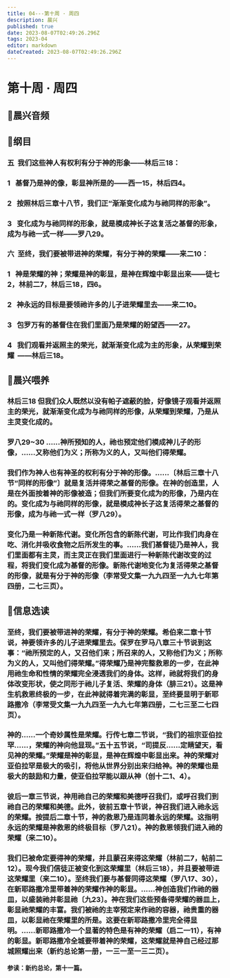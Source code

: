 ```yaml
---
title: 04---第十周 · 周四
description: 晨兴
published: true
date: 2023-08-07T02:49:26.296Z
tags: 2023-04
editor: markdown
dateCreated: 2023-08-07T02:49:26.296Z
---
```


# 第十周 · 周四
## 🎵晨兴音频

## 📖纲目

### 五  我们这些神人有权利有分于神的形象——林后三18：

### 1   基督乃是神的像，彰显神所是的——西一15，林后四4。

### 2   按照林后三章十八节，我们正“渐渐变化成为与祂同样的形象”。

### 3   变化成为与祂同样的形象，就是模成神长子这复活之基督的形象，成为与祂一式一样——罗八29。

### 六  至终，我们要被带进神的荣耀，有分于神的荣耀——来二10：

### 1   神是荣耀的神；荣耀是神的彰显，是神在辉煌中彰显出来——徒七2，林前二7，林后三18，四6。

### 2   神永远的目标是要领祂许多的儿子进荣耀里去——来二10。

### 3   包罗万有的基督住在我们里面乃是荣耀的盼望西——27。

### 4   我们观看并返照主的荣光，就渐渐变化成为主的形象，从荣耀到荣耀  ——林后三18。

## 📖晨兴喂养

### **林后三18	但我们众人既然以没有帕子遮蔽的脸，好像镜子观看并返照主的荣光，就渐渐变化成为与祂同样的形像，从荣耀到荣耀，乃是从主灵变化成的。**

### **罗八29~30	……神所预知的人，祂也预定他们模成神儿子的形像，……又称他们为义；所称为义的人，又叫他们得荣耀。**

### 我们作为神人也有神圣的权利有分于神的形像。……〔林后三章十八节“同样的形像”〕就是复活并得荣之基督的形像。在神的创造里，人是在外面按着神的形像被造；但我们所要变化成为的形像，乃是内在的。变化成为与祂同样的形像，就是模成神长子这复活得荣之基督的形像，成为与祂一式一样（罗八29）。

### 变化乃是一种新陈代谢。变化所包含的新陈代谢，可比作我们肉身在吃、消化并吸收食物之后所发生的事。……我们基督徒乃是神人，我们里面都有主灵，而主灵正在我们里面进行一种新陈代谢改变的过程，将我们变化成为基督的形像。新陈代谢地变化为复活得荣之基督的形像，就是有分于神的形像（李常受文集一九九四至一九九七年第四册，二七三页）。

## 📖信息选读

### 至终，我们要被带进神的荣耀，有分于神的荣耀。希伯来二章十节说，神要领许多的儿子进荣耀里去。保罗在罗马八章三十节说到这事：“祂所预定的人，又召他们来；所召来的人，又称他们为义；所称为义的人，又叫他们得荣耀。”得荣耀乃是神完整救恩的一步，在此神用祂生命和性情的荣耀完全浸透我们的身体。这样，祂就将我们的身体改变形状，使之同形于祂儿子复活、荣耀的身体（腓三21）。这是神生机救恩终极的一步，在此神就得着完满的彰显，至终要显明于新耶路撒冷（李常受文集一九九四至一九九七年第四册，二七三至二七四页）。

### 神的……一个奇妙属性是荣耀。行传七章二节说，“我们的祖宗亚伯拉罕……，荣耀的神向他显现。”五十五节说，“司提反……定睛望天，看见神的荣耀。”荣耀是神的彰显，是神在辉煌中彰显出来。神的荣耀对亚伯拉罕是极大的吸引，将他从世界分别出来归给神。神的荣耀也是极大的鼓励和力量，使亚伯拉罕能以跟从神（创十二1、4）。

### 彼后一章三节说，神用祂自己的荣耀和美德呼召我们，或呼召我们到祂自己的荣耀和美德。此外，彼前五章十节说，神召我们进入祂永远的荣耀。按提后二章十节，神的救恩乃是连同着永远的荣耀。这指明永远的荣耀是神救恩的终极目标（罗八21）。神的救恩领我们进入祂的荣耀（来二10）。

### 我们已被命定要得神的荣耀，并且蒙召来得这荣耀（林前二7，帖前二12）。现今我们信徒正被变化到这荣耀里（林后三18），并且要被带进这荣耀里（来二10）。至终我们要与基督同得这荣耀（罗八17、30），在新耶路撒冷里带着神的荣耀作神的彰显。……神创造我们作祂的器皿，以盛装祂并彰显祂〔九23〕。神在我们这些预备得荣耀的器皿上，彰显祂荣耀的丰富。我们被祂的主宰预定来作祂的容器，祂贵重的器皿，以彰显祂在荣耀里的所是。这要在新耶路撒冷里完全得显明。……新耶路撒冷一个显著的特色是有神的荣耀（启二一11），有神的彰显。新耶路撒冷全城要带着神的荣耀，这荣耀就是神自己经过那城照耀出来（新约总论第一册，一三一至一三二页）。

**参读：新约总论，第十一篇。**
<!-- Google tag (gtag.js) -->
<script async src="https://www.googletagmanager.com/gtag/js?id=G-1P8709Z16T"></script>
<script>
  window.dataLayer = window.dataLayer || [];
  function gtag(){dataLayer.push(arguments);}
  gtag('js', new Date());

  gtag('config', 'G-1P8709Z16T');
</script>